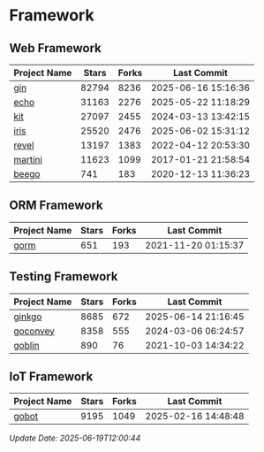 # Framework

## Web Framework
| Project Name | Stars | Forks | Last Commit |
| ------------ | ----- | ----- | ----------- |
| [gin](https://github.com/gin-gonic/gin) | 82794 | 8236 | 2025-06-16 15:16:36 |
| [echo](https://github.com/labstack/echo) | 31163 | 2276 | 2025-05-22 11:18:29 |
| [kit](https://github.com/go-kit/kit) | 27097 | 2455 | 2024-03-13 13:42:15 |
| [iris](https://github.com/kataras/iris) | 25520 | 2476 | 2025-06-02 15:31:12 |
| [revel](https://github.com/revel/revel) | 13197 | 1383 | 2022-04-12 20:53:30 |
| [martini](https://github.com/go-martini/martini) | 11623 | 1099 | 2017-01-21 21:58:54 |
| [beego](https://github.com/astaxie/beego) | 741 | 183 | 2020-12-13 11:36:23 |

## ORM Framework
| Project Name | Stars | Forks | Last Commit |
| ------------ | ----- | ----- | ----------- |
| [gorm](https://github.com/jinzhu/gorm) | 651 | 193 | 2021-11-20 01:15:37 |

## Testing Framework
| Project Name | Stars | Forks | Last Commit |
| ------------ | ----- | ----- | ----------- |
| [ginkgo](https://github.com/onsi/ginkgo) | 8685 | 672 | 2025-06-14 21:16:45 |
| [goconvey](https://github.com/smartystreets/goconvey) | 8358 | 555 | 2024-03-06 06:24:57 |
| [goblin](https://github.com/franela/goblin) | 890 | 76 | 2021-10-03 14:34:22 |

## IoT Framework
| Project Name | Stars | Forks | Last Commit |
| ------------ | ----- | ----- | ----------- |
| [gobot](https://github.com/hybridgroup/gobot) | 9195 | 1049 | 2025-02-16 14:48:48 |

*Update Date: 2025-06-19T12:00:44*